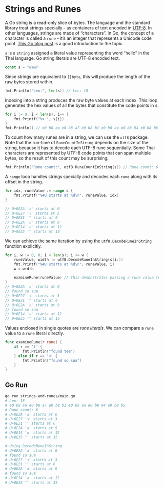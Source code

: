 # Strings and Runes

A Go string is a read-only slice of bytes. The language and the standard library treat strings specially - as containers of text encoded in [UTF-8](https://en.wikipedia.org/wiki/UTF-8). In other languages, strings are made of “characters”. In Go, the concept of a character is called a `rune` - it’s an integer that represents a Unicode code point. [This Go blog post](https://go.dev/blog/strings) is a good introduction to the topic.

`s` is a `string` assigned a literal value representing the word “hello” in the Thai language. Go string literals are UTF-8 encoded text.

```go
const s = "สวัสดี"
```

Since strings are equivalent to `[]byte`, this will produce the length of the raw bytes stored within.

```go
fmt.Println("Len:", len(s)) // Len: 18
```

Indexing into a string produces the raw byte values at each index. This loop generates the hex values of all the bytes that constitute the code points in s.

```go
for i := 0; i < len(s); i++ {
    fmt.Printf("%x ", s[i])
}
fmt.Println() // e0 b8 aa e0 b8 a7 e0 b8 b1 e0 b8 aa e0 b8 94 e0 b8 b5
```

To count how many runes are in a string, we can use the `utf8` package. Note that the run-time of `RuneCountInString` depends on the size of the string, because it has to decode each UTF-8 rune sequentially. Some Thai characters are represented by UTF-8 code points that can span multiple bytes, so the result of this count may be surprising.

```go
fmt.Println("Rune count:", utf8.RuneCountInString(s)) // Rune count: 6
```

A `range` loop handles strings specially and decodes each `rune` along with its offset in the string.

```go
for idx, runeValue := range s {
    fmt.Printf("%#U starts at %d\n", runeValue, idx)
}

// U+0E2A 'ส' starts at 0
// U+0E27 'ว' starts at 3
// U+0E31 'ั' starts at 6
// U+0E2A 'ส' starts at 9
// U+0E14 'ด' starts at 12
// U+0E35 'ี' starts at 15
```

We can achieve the same iteration by using the `utf8.DecodeRuneInString` function explicitly.

```go
for i, w := 0, 0; i < len(s); i += w {
    runeValue, width := utf8.DecodeRuneInString(s[i:])
    fmt.Printf("%#U starts at %d\n", runeValue, i)
    w = width

    examineRune(runeValue) // This demonstrates passing a rune value to a function.
}
// U+0E2A 'ส' starts at 0
// found so sua
// U+0E27 'ว' starts at 3
// U+0E31 'ั' starts at 6
// U+0E2A 'ส' starts at 9
// found so sua
// U+0E14 'ด' starts at 12
// U+0E35 'ี' starts at 15
```

Values enclosed in single quotes are _rune literals_. We can compare a `rune` value to a `rune` literal directly.

```go
func examineRune(r rune) {
    if r == 't' {
        fmt.Println("found tee")
    } else if r == 'ส' {
        fmt.Println("found so sua")
    }
}
```

## Go Run

```sh
go run strings-and-runes/main.go
# Len: 18
# e0 b8 aa e0 b8 a7 e0 b8 b1 e0 b8 aa e0 b8 94 e0 b8 b5
# Rune count: 6
# U+0E2A 'ส' starts at 0
# U+0E27 'ว' starts at 3
# U+0E31 'ั' starts at 6
# U+0E2A 'ส' starts at 9
# U+0E14 'ด' starts at 12
# U+0E35 'ี' starts at 15

# Using DecodeRuneInString
# U+0E2A 'ส' starts at 0
# found so sua
# U+0E27 'ว' starts at 3
# U+0E31 'ั' starts at 6
# U+0E2A 'ส' starts at 9
# found so sua
# U+0E14 'ด' starts at 12
# U+0E35 'ี' starts at 15
```
